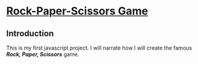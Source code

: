 # <ins> Rock-Paper-Scissors Game</ins>

## Introduction

This is my first javascript project. I will narrate how I will create the famous ***Rock, Paper, Scissors*** game.
